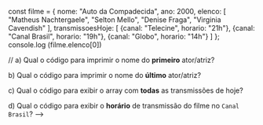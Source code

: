 
const filme = {
	nome: "Auto da Compadecida", 
	ano: 2000, 
	elenco: [
		"Matheus Nachtergaele", "Selton Mello", "Denise Fraga", 
		"Virginia Cavendish"
		], 
	transmissoesHoje: [
		{canal: "Telecine", horario: "21h"}, 
		{canal: "Canal Brasil", horario: "19h"}, 
		{canal: "Globo", horario: "14h"}
		]
};
console.log (filme.elenco[0])


// a) Qual o código para imprimir o nome do **primeiro** ator/atriz?


b) Qual o código para imprimir o nome do **último** ator/atriz?

c) Qual o código para exibir o array com **todas** as transmissões de hoje?

d) Qual o código para exibir o **horário** de transmissão do filme no `Canal Brasil`? -->
